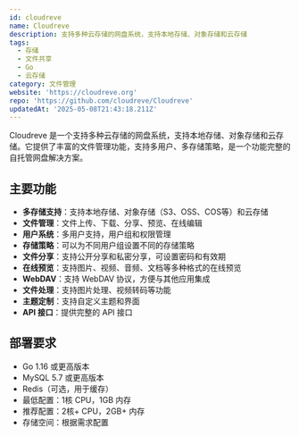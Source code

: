 ```yaml
---
id: cloudreve
name: Cloudreve
description: 支持多种云存储的网盘系统，支持本地存储、对象存储和云存储
tags:
  - 存储
  - 文件共享
  - Go
  - 云存储
category: 文件管理
website: 'https://cloudreve.org'
repo: 'https://github.com/cloudreve/Cloudreve'
updatedAt: '2025-05-08T21:43:18.211Z'
---
```


Cloudreve 是一个支持多种云存储的网盘系统，支持本地存储、对象存储和云存储。它提供了丰富的文件管理功能，支持多用户、多存储策略，是一个功能完整的自托管网盘解决方案。

## 主要功能

- **多存储支持**：支持本地存储、对象存储（S3、OSS、COS等）和云存储
- **文件管理**：文件上传、下载、分享、预览、在线编辑
- **用户系统**：多用户支持，用户组和权限管理
- **存储策略**：可以为不同用户组设置不同的存储策略
- **文件分享**：支持公开分享和私密分享，可设置密码和有效期
- **在线预览**：支持图片、视频、音频、文档等多种格式的在线预览
- **WebDAV**：支持 WebDAV 协议，方便与其他应用集成
- **文件处理**：支持图片处理、视频转码等功能
- **主题定制**：支持自定义主题和界面
- **API 接口**：提供完整的 API 接口

## 部署要求

- Go 1.16 或更高版本
- MySQL 5.7 或更高版本
- Redis（可选，用于缓存）
- 最低配置：1核 CPU，1GB 内存
- 推荐配置：2核+ CPU，2GB+ 内存
- 存储空间：根据需求配置 
